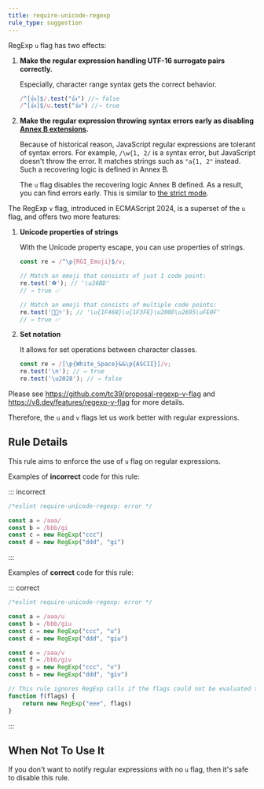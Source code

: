 ```yaml
---
title: require-unicode-regexp
rule_type: suggestion
---
```



RegExp `u` flag has two effects:

1. **Make the regular expression handling UTF-16 surrogate pairs correctly.**

    Especially, character range syntax gets the correct behavior.

    ```js
    /^[👍]$/.test("👍") //→ false
    /^[👍]$/u.test("👍") //→ true
    ```

2. **Make the regular expression throwing syntax errors early as disabling [Annex B extensions](https://www.ecma-international.org/ecma-262/6.0/#sec-regular-expressions-patterns).**

    Because of historical reason, JavaScript regular expressions are tolerant of syntax errors. For example, `/\w{1, 2/` is a syntax error, but JavaScript doesn't throw the error. It matches strings such as `"a{1, 2"` instead. Such a recovering logic is defined in Annex B.

    The `u` flag disables the recovering logic Annex B defined. As a result, you can find errors early. This is similar to [the strict mode](https://developer.mozilla.org/en-US/docs/Web/JavaScript/Reference/Strict_mode).

The RegExp `v` flag, introduced in ECMAScript 2024, is a superset of the `u` flag, and offers two more features:

1. **Unicode properties of strings**

    With the Unicode property escape, you can use properties of strings.

    ```js
    const re = /^\p{RGI_Emoji}$/v;

    // Match an emoji that consists of just 1 code point:
    re.test('⚽'); // '\u26BD'
    // → true ✅

    // Match an emoji that consists of multiple code points:
    re.test('👨🏾‍⚕️'); // '\u{1F468}\u{1F3FE}\u200D\u2695\uFE0F'
    // → true ✅
    ```

2. **Set notation**

    It allows for set operations between character classes.

    ```js
    const re = /[\p{White_Space}&&\p{ASCII}]/v;
    re.test('\n'); // → true
    re.test('\u2028'); // → false
    ```

Please see <https://github.com/tc39/proposal-regexp-v-flag> and <https://v8.dev/features/regexp-v-flag> for more details.

Therefore, the `u` and `v` flags let us work better with regular expressions.

## Rule Details

This rule aims to enforce the use of `u` flag on regular expressions.

Examples of **incorrect** code for this rule:

::: incorrect

```js
/*eslint require-unicode-regexp: error */

const a = /aaa/
const b = /bbb/gi
const c = new RegExp("ccc")
const d = new RegExp("ddd", "gi")
```

:::

Examples of **correct** code for this rule:

::: correct

```js
/*eslint require-unicode-regexp: error */

const a = /aaa/u
const b = /bbb/giu
const c = new RegExp("ccc", "u")
const d = new RegExp("ddd", "giu")

const e = /aaa/v
const f = /bbb/giv
const g = new RegExp("ccc", "v")
const h = new RegExp("ddd", "giv")

// This rule ignores RegExp calls if the flags could not be evaluated to a static value.
function f(flags) {
    return new RegExp("eee", flags)
}
```

:::

## When Not To Use It

If you don't want to notify regular expressions with no `u` flag, then it's safe to disable this rule.
